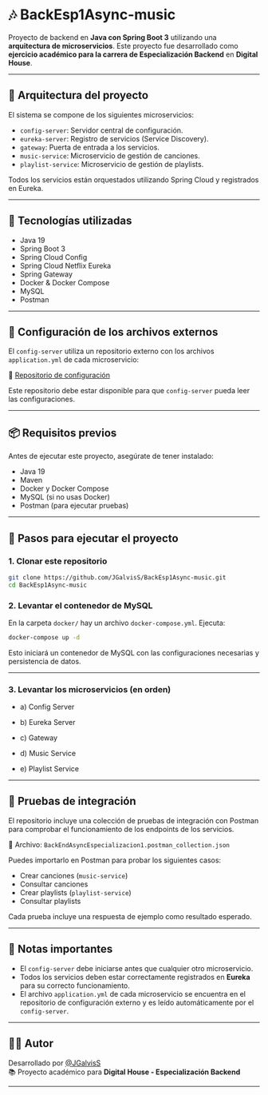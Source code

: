 # 🎶 BackEsp1Async-music

Proyecto de backend en **Java con Spring Boot 3** utilizando una **arquitectura de microservicios**. Este proyecto fue desarrollado como **ejercicio académico para la carrera de Especialización Backend** en **Digital House**.

---

## 🧩 Arquitectura del proyecto

El sistema se compone de los siguientes microservicios:

- `config-server`: Servidor central de configuración.
- `eureka-server`: Registro de servicios (Service Discovery).
- `gateway`: Puerta de entrada a los servicios.
- `music-service`: Microservicio de gestión de canciones.
- `playlist-service`: Microservicio de gestión de playlists.

Todos los servicios están orquestados utilizando Spring Cloud y registrados en Eureka.

---

## 🧰 Tecnologías utilizadas

- Java 19
- Spring Boot 3
- Spring Cloud Config
- Spring Cloud Netflix Eureka
- Spring Gateway
- Docker & Docker Compose
- MySQL
- Postman

---

## 📁 Configuración de los archivos externos

El `config-server` utiliza un repositorio externo con los archivos `application.yml` de cada microservicio:

🔗 [Repositorio de configuración](https://github.com/JGalvisS/repaso-config-Backend1Esp)

Este repositorio debe estar disponible para que `config-server` pueda leer las configuraciones.

---

## 📦 Requisitos previos

Antes de ejecutar este proyecto, asegúrate de tener instalado:

- Java 19
- Maven
- Docker y Docker Compose
- MySQL (si no usas Docker)
- Postman (para ejecutar pruebas)

---

## 🚀 Pasos para ejecutar el proyecto

### 1. Clonar este repositorio

```bash
git clone https://github.com/JGalvisS/BackEsp1Async-music.git
cd BackEsp1Async-music
```

### 2. Levantar el contenedor de MySQL

En la carpeta `docker/` hay un archivo `docker-compose.yml`. Ejecuta:

```bash
docker-compose up -d
```

Esto iniciará un contenedor de MySQL con las configuraciones necesarias y persistencia de datos.

---

### 3. Levantar los microservicios (en orden)

- a) Config Server

- b) Eureka Server

- c) Gateway

- d) Music Service

- e) Playlist Service


---

## 🧪 Pruebas de integración

El repositorio incluye una colección de pruebas de integración con Postman para comprobar el funcionamiento de los endpoints de los servicios.

📁 Archivo: `BackEndAsyncEspecializacion1.postman_collection.json`

Puedes importarlo en Postman para probar los siguientes casos:

- Crear canciones (`music-service`)
- Consultar canciones
- Crear playlists (`playlist-service`)
- Consultar playlists

Cada prueba incluye una respuesta de ejemplo como resultado esperado.

---

## 📎 Notas importantes

- El `config-server` debe iniciarse antes que cualquier otro microservicio.
- Todos los servicios deben estar correctamente registrados en **Eureka** para su correcto funcionamiento.
- El archivo `application.yml` de cada microservicio se encuentra en el repositorio de configuración externo y es leído automáticamente por el `config-server`.

---

## 🧑‍💻 Autor

Desarrollado por [@JGalvisS](https://github.com/JGalvisS)  
📚 Proyecto académico para **Digital House - Especialización Backend**

---
